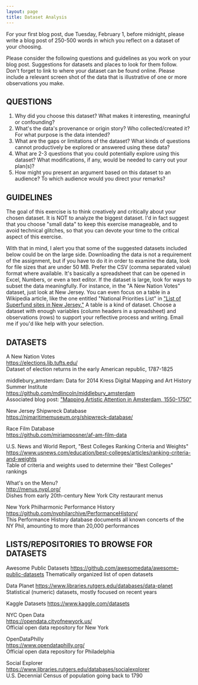 ```yaml
---
layout: page
title: Dataset Analysis
---
```


For your first blog post, due Tuesday, February 1, before midnight, please write a blog post of 250-500 words in which you reflect on a dataset of your choosing.

Please consider the following questions and guidelines as you work on your blog post. Suggestions for datasets and places to look for them follow. Don't forget to link to where your dataset can be found online. Please include a relevant screen shot of the data that is illustrative of one or more observations you make.

## QUESTIONS

1. Why did you choose this dataset? What makes it interesting, meaningful or confounding?
2. What's the data's provenance or origin story? Who collected/created it? For what purpose is the data intended?
3. What are the gaps or limitations of the dataset? What kinds of questions cannot productively be explored or answered using these data?
4. What are 2-3 questions that you could potentially explore using this dataset? What modifications, if any, would be needed to carry out your plan(s)?
5. How might you present an argument based on this dataset to an audience? To which audience would you direct your remarks?

## GUIDELINES

The goal of this exercise is to think creatively and critically about your chosen dataset. It is NOT to analyze the biggest dataset. I'd in fact suggest that you choose "small data" to keep this exercise manageable, and to avoid technical glitches, so that you can devote your time to the critical aspect of this exercise.

With that in mind, I alert you that some of the suggested datasets included below could be on the large side. Downloading the data is not a requirement of the assignment, but if you have to do it in order to examine the data, look for file sizes that are under 50 MB. Prefer the CSV (comma separated value) format where available. It's basically a spreadsheet that can be opened in Excel, Numbers, or even a text editor. If the dataset is large, look for ways to subset the data meaningfully. For instance, in the "A New Nation Votes" dataset, just look at New Jersey. You can even focus on a table in a Wikipedia article, like the one entitled "National Priorities List" in ["List of Superfund sites in New Jersey."](https://en.wikipedia.org/wiki/List_of_Superfund_sites_in_New_Jersey) A table is a kind of dataset. Choose a dataset with enough variables (column headers in a spreadsheet) and observations (rows) to support your reflective process and writing. Email me if you'd like help with your selection.

## DATASETS

A New Nation Votes  
<https://elections.lib.tufts.edu/>  
Dataset of election returns in the early American republic, 1787-1825  

middlebury_amsterdam: Data for 2014 Kress Digital Mapping and Art History Summer Institute  
<https://github.com/mdlincoln/middlebury_amsterdam>  
Associated blog post: ["Mapping Artistic Attention in Amsterdam, 1550-1750"](https://matthewlincoln.net/2015/02/15/mapping-artistic-attention-in-amsterdam.html)  

New Jersey Shipwreck Database  
<https://njmaritimemuseum.org/shipwreck-database/>  

Race Film Database  
<https://github.com/miriamposner/af-am-film-data>  

U.S. News and World Report, "Best Colleges Ranking Criteria and Weights"  
<https://www.usnews.com/education/best-colleges/articles/ranking-criteria-and-weights>  
Table of criteria and weights used to determine their "Best Colleges" rankings  

What's on the Menu?  
<http://menus.nypl.org/>  
Dishes from early 20th-century New York City restaurant menus  

New York Philharmonic Performance History  
<https://github.com/nyphilarchive/PerformanceHistory/>  
This Performance History database documents all known concerts of the NY Phil, amounting to more than 20,000 performances  

## LISTS/REPOSITORIES TO BROWSE FOR DATASETS

Awesome Public Datasets
<https://github.com/awesomedata/awesome-public-datasets>
Thematically organized list of open datasets

Data Planet
<https://www.libraries.rutgers.edu/databases/data-planet>
Statistical (numeric) datasets, mostly focused on recent years

Kaggle Datasets
<https://www.kaggle.com/datasets>

NYC Open Data  
<https://opendata.cityofnewyork.us/>  
Official open data repository for New York  

OpenDataPhilly  
<https://www.opendataphilly.org/>  
Official open data repository for Philadelphia  

Social Explorer  
<https://www.libraries.rutgers.edu/databases/socialexplorer>  
U.S. Decennial Census of population going back to 1790  
